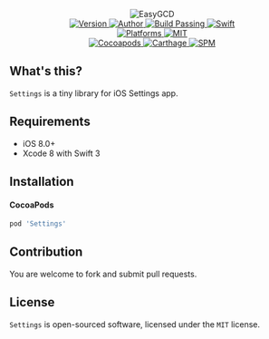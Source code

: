 
<p align="center">
  <img src="https://ooo.0o0.ooo/2017/07/20/5970681dc4468.png" alt="EasyGCD">
  <br/><a href="https://cocoapods.org/pods/EasyGCD">
  <img alt="Version" src="https://img.shields.io/badge/version-1.0.0-brightgreen.svg">
  <img alt="Author" src="https://img.shields.io/badge/author-Meniny-blue.svg">
  <img alt="Build Passing" src="https://img.shields.io/badge/build-passing-brightgreen.svg">
  <img alt="Swift" src="https://img.shields.io/badge/swift-3.0%2B-orange.svg">
  <br/>
  <img alt="Platforms" src="https://img.shields.io/badge/platform-iOS-lightgrey.svg">
  <img alt="MIT" src="https://img.shields.io/badge/license-MIT-blue.svg">
  <br/>
  <img alt="Cocoapods" src="https://img.shields.io/badge/cocoapods-compatible-brightgreen.svg">
  <img alt="Carthage" src="https://img.shields.io/badge/carthage-working%20on-red.svg">
  <img alt="SPM" src="https://img.shields.io/badge/swift%20package%20manager-working%20on-red.svg">
  </a>
</p>

## What's this?

`Settings` is a tiny library for iOS Settings app.

## Requirements

* iOS 8.0+
* Xcode 8 with Swift 3

## Installation

#### CocoaPods

```ruby
pod 'Settings'
```

## Contribution

You are welcome to fork and submit pull requests.

## License

`Settings` is open-sourced software, licensed under the `MIT` license.
